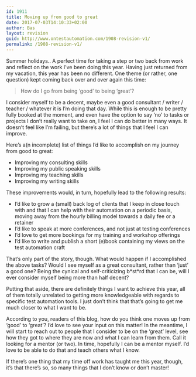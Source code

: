 ```yaml
---
id: 1911
title: Moving up from good to great
date: 2017-07-03T14:10:33+02:00
author: Bas
layout: revision
guid: http://www.ontestautomation.com/1908-revision-v1/
permalink: /1908-revision-v1/
---
```

Summer holidays.. A perfect time for taking a step or two back from work and reflect on the work I&#8217;ve been doing this year. Having just returned from my vacation, this year has been no different. One theme (or rather, one question) kept coming back over and over again this time:

> How do I go from being &#8216;good&#8217; to being &#8216;great&#8217;?

I consider myself to be a decent, maybe even a good consultant / writer / teacher / whatever it is I&#8217;m doing that day. While this is enough to be pretty fully booked at the moment, and even have the option to say &#8216;no&#8217; to tasks or projects I don&#8217;t really want to take on, I feel I can do better in many ways. It doesn&#8217;t feel like I&#8217;m failing, but there&#8217;s a lot of things that I feel I can improve.

Here&#8217;s a(n incomplete) list of things I&#8217;d like to accomplish on my journey from good to great:

  * Improving my consulting skills
  * Improving my public speaking skills
  * Improving my teaching skills
  * Improving my writing skills

These improvements would, in turn, hopefully lead to the following results:

  * I&#8217;d like to grow a (small) back log of clients that I keep in close touch with and that I can help with their automation on a periodic basis, moving away from the hourly billing model towards a daily fee or a retainer
  * I&#8217;d like to speak at more conferences, and not just at testing conferences
  * I&#8217;d love to get more bookings for my training and workshop offerings
  * I&#8217;d like to write and publish a short (e)book containing my views on the test automation craft

That&#8217;s only part of the story, though. What would happen if I accomplished the above tasks? Would I see myself as a great consultant, rather than &#8216;just&#8217; a good one? Being the cynical and self-criticizing b\*st\*rd that I can be, will I ever consider myself being more than half decent?

Putting that aside, there are definitely things I want to achieve this year, all of them totally unrelated to getting more knowledgeable with regards to specific test automation tools. I just don&#8217;t think that that&#8217;s going to get me much closer to what I want to be.

According to you, readers of this blog, how do you think one moves up from &#8216;good&#8217; to &#8216;great&#8217;? I&#8217;d love to see your input on this matter! In the meantime, I will start to reach out to people that I consider to be on the &#8216;great&#8217; level, see how they got to where they are now and what I can learn from them. Call it looking for a mentor (or two). In time, hopefully I can be a mentor myself. I&#8217;d love to be able to do that and teach others what I know.

If there&#8217;s one thing that my time off work has taught me this year, though, it&#8217;s that there&#8217;s so, so many things that I don&#8217;t know or don&#8217;t master!